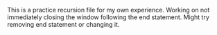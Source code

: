 This is a practice recursion file for my own experience. Working on not immediately closing the window following the end statement. Might try removing end statement or changing it.
